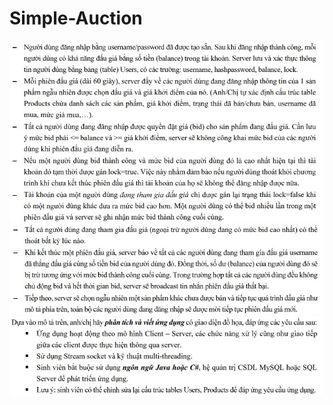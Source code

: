 # Simple-Auction

<div>
  <img  src="./Image/1.jpg">
  <img  src="./Image/2.jpg">
  <img  src="./Image/3.jpg">
</div>  
